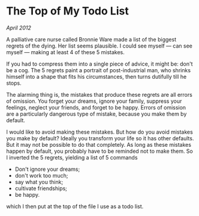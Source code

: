 # The Top of My Todo List

_April 2012_

A palliative care nurse called Bronnie Ware made a list of the biggest regrets of the dying. Her list seems plausible. I could see myself — can see myself — making at least 4 of these 5 mistakes.

If you had to compress them into a single piece of advice, it might be: don't be a cog. The 5 regrets paint a portrait of post-industrial man, who shrinks himself into a shape that fits his circumstances, then turns dutifully till he stops.

The alarming thing is, the mistakes that produce these regrets are all errors of omission. You forget your dreams, ignore your family, suppress your feelings, neglect your friends, and forget to be happy. Errors of omission are a particularly dangerous type of mistake, because you make them by default.

I would like to avoid making these mistakes. But how do you avoid mistakes you make by default? Ideally you transform your life so it has other defaults. But it may not be possible to do that completely. As long as these mistakes happen by default, you probably have to be reminded not to make them. So I inverted the 5 regrets, yielding a list of 5 commands

- Don't ignore your dreams;
- don't work too much;
- say what you think;
- cultivate friendships;
- be happy.

which I then put at the top of the file I use as a todo list.